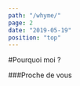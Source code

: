 ```yaml
---
path: "/whyme/"
page: 2
date: "2019-05-19"
position: "top"
---
```


#Pourquoi moi ?

###Proche de vous